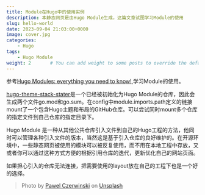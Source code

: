 ```yaml
---
title: Module在Hugo中的使用实例
description: 本静态网页是由Hugo Module生成，这篇文章试图学习Module的使用
slug: hello-world
date: 2023-09-04 21:03:00+0000
image: cover.jpg
categories:
    - Hugo
tags:
    - Hugo Module
weight: 2       # You can add weight to some posts to override the default sorting (date descending)
---
```


参考[Hugo Modules: everything you need to know!](https://www.thenewdynamic.com/article/hugo-modules-everything-from-imports-to-create/),学习Module的使用。

[hugo-theme-stack-stater](https://github.com/CaiJimmy/hugo-theme-stack-starter)是一个已经被初始化为Hugo Module的仓库，因此会生成两个文件go.mod和go.sum。在config中module.imports.path定义的链接mount了一个包含Hugo主题和布局的GitHub仓库。可以尝试同时mount多个仓库的指定文件到自己仓库的指定目录下。

Hugo Module 是一种从其他公共仓库引入文件到自己的Hugo工程的方法，他同时可以管理各种引入文件的版本，当然这是基于引入仓库的良好维护的。在开源环境中，一些静态网页被使用的模块可以被反复使用，而不用在本地工程中存放，又或者你可以通过这种方式方便的根据引用仓库的迭代，更新优化自己的网站页面。

如果担心引入的仓库无法连接，把需要使用的layout放在自己的工程下也是一个好的选择。



> Photo by [Pawel Czerwinski](https://unsplash.com/@pawel_czerwinski) on [Unsplash](https://unsplash.com/)